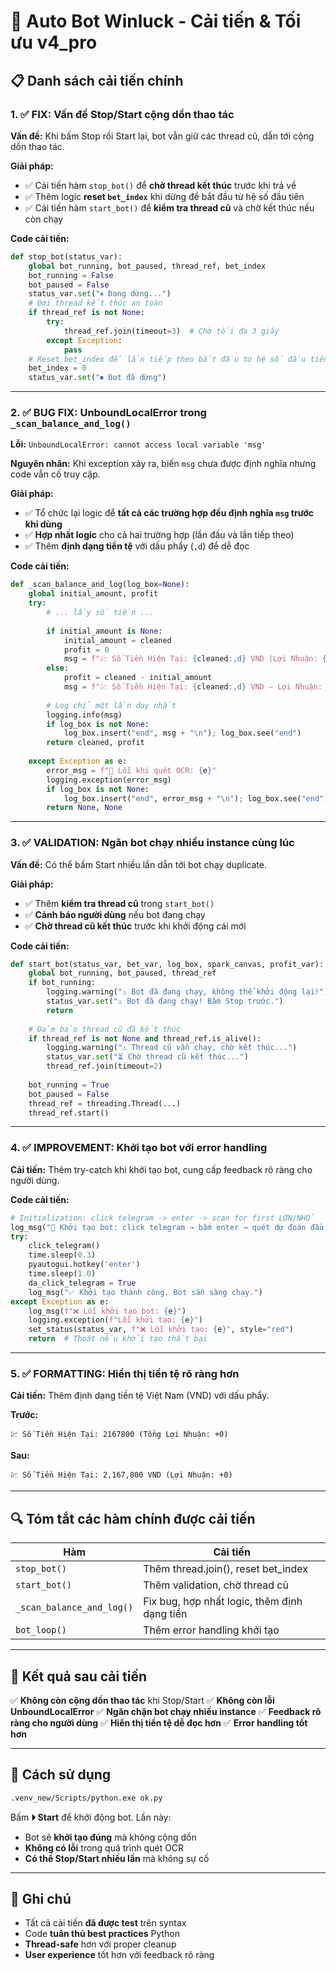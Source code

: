 # 🔧 Auto Bot Winluck - Cải tiến & Tối ưu v4_pro

## 📋 Danh sách cải tiến chính

### 1. ✅ FIX: Vấn đề Stop/Start cộng dồn thao tác
**Vấn đề:** Khi bấm Stop rồi Start lại, bot vẫn giữ các thread cũ, dẫn tới cộng dồn thao tác.

**Giải pháp:**
- ✅ Cải tiến hàm `stop_bot()` để **chờ thread kết thúc** trước khi trả về
- ✅ Thêm logic **reset `bet_index`** khi dừng để bắt đầu từ hệ số đầu tiên
- ✅ Cải tiến hàm `start_bot()` để **kiểm tra thread cũ** và chờ kết thúc nếu còn chạy

**Code cải tiến:**
```python
def stop_bot(status_var):
    global bot_running, bot_paused, thread_ref, bet_index
    bot_running = False
    bot_paused = False
    status_var.set("⏸ Đang dừng...")
    # Đợi thread kết thúc an toàn
    if thread_ref is not None:
        try:
            thread_ref.join(timeout=3)  # Chờ tối đa 3 giây
        except Exception:
            pass
    # Reset bet_index để lần tiếp theo bắt đầu từ hệ số đầu tiên
    bet_index = 0
    status_var.set("⏹ Bot đã dừng")
```

---

### 2. ✅ BUG FIX: UnboundLocalError trong `_scan_balance_and_log()`
**Lỗi:** `UnboundLocalError: cannot access local variable 'msg'`

**Nguyên nhân:** Khi exception xảy ra, biến `msg` chưa được định nghĩa nhưng code vẫn cố truy cập.

**Giải pháp:**
- ✅ Tổ chức lại logic để **tất cả các trường hợp đều định nghĩa `msg` trước khi dùng**
- ✅ **Hợp nhất logic** cho cả hai trường hợp (lần đầu và lần tiếp theo)
- ✅ Thêm **định dạng tiền tệ** với dấu phẩy (`,d`) để dễ đọc

**Code cải tiến:**
```python
def _scan_balance_and_log(log_box=None):
    global initial_amount, profit
    try:
        # ... lấy số tiền ...
        
        if initial_amount is None:
            initial_amount = cleaned
            profit = 0
            msg = f"💹 Số Tiền Hiện Tại: {cleaned:,d} VND (Lợi Nhuận: {profit:+d})"
        else:
            profit = cleaned - initial_amount
            msg = f"💹 Số Tiền Hiện Tại: {cleaned:,d} VND — Lợi Nhuận: {profit:+d} VND"
        
        # Log chỉ một lần duy nhất
        logging.info(msg)
        if log_box is not None:
            log_box.insert("end", msg + "\n"); log_box.see("end")
        return cleaned, profit
        
    except Exception as e:
        error_msg = f"🔎 Lỗi khi quét OCR: {e}"
        logging.exception(error_msg)
        if log_box is not None:
            log_box.insert("end", error_msg + "\n"); log_box.see("end")
        return None, None
```

---

### 3. ✅ VALIDATION: Ngăn bot chạy nhiều instance cùng lúc
**Vấn đề:** Có thể bấm Start nhiều lần dẫn tới bot chạy duplicate.

**Giải pháp:**
- ✅ Thêm **kiểm tra thread cũ** trong `start_bot()`
- ✅ **Cảnh báo người dùng** nếu bot đang chạy
- ✅ **Chờ thread cũ kết thúc** trước khi khởi động cái mới

**Code cải tiến:**
```python
def start_bot(status_var, bet_var, log_box, spark_canvas, profit_var):
    global bot_running, bot_paused, thread_ref
    if bot_running:
        logging.warning("⚠️ Bot đã đang chạy, không thể khởi động lại!")
        status_var.set("⚠️ Bot đã đang chạy! Bấm Stop trước.")
        return
    
    # Đảm bảo thread cũ đã kết thúc
    if thread_ref is not None and thread_ref.is_alive():
        logging.warning("⚠️ Thread cũ vẫn chạy, chờ kết thúc...")
        status_var.set("⏳ Chờ thread cũ kết thúc...")
        thread_ref.join(timeout=2)
    
    bot_running = True
    bot_paused = False
    thread_ref = threading.Thread(...)
    thread_ref.start()
```

---

### 4. ✅ IMPROVEMENT: Khởi tạo bot với error handling
**Cải tiến:** Thêm try-catch khi khởi tạo bot, cung cấp feedback rõ ràng cho người dùng.

**Code cải tiến:**
```python
# Initialization: click telegram -> enter -> scan for first LỚN/NHỎ
log_msg("🚀 Khởi tạo bot: click telegram → bấm enter → quét dự đoán đầu tiên...")
try:
    click_telegram()
    time.sleep(0.3)
    pyautogui.hotkey('enter')
    time.sleep(1.0)
    da_click_telegram = True
    log_msg("✅ Khởi tạo thành công. Bot sẵn sàng chạy.")
except Exception as e:
    log_msg(f"❌ Lỗi khởi tạo bot: {e}")
    logging.exception(f"Lỗi khởi tạo: {e}")
    set_status(status_var, f"❌ Lỗi khởi tạo: {e}", style="red")
    return  # Thoát nếu khởi tạo thất bại
```

---

### 5. ✅ FORMATTING: Hiển thị tiền tệ rõ ràng hơn
**Cải tiến:** Thêm định dạng tiền tệ Việt Nam (VND) với dấu phẩy.

**Trước:**
```
💹 Số Tiền Hiện Tại: 2167800 (Tổng Lợi Nhuận: +0)
```

**Sau:**
```
💹 Số Tiền Hiện Tại: 2,167,800 VND (Lợi Nhuận: +0)
```

---

## 🔍 Tóm tắt các hàm chính được cải tiến

| Hàm | Cải tiến |
|-----|---------|
| `stop_bot()` | Thêm thread.join(), reset bet_index |
| `start_bot()` | Thêm validation, chờ thread cũ |
| `_scan_balance_and_log()` | Fix bug, hợp nhất logic, thêm định dạng tiền |
| `bot_loop()` | Thêm error handling khởi tạo |

---

## 🎯 Kết quả sau cải tiến

✅ **Không còn cộng dồn thao tác** khi Stop/Start
✅ **Không còn lỗi UnboundLocalError**
✅ **Ngăn chặn bot chạy nhiều instance**
✅ **Feedback rõ ràng cho người dùng**
✅ **Hiển thị tiền tệ dễ đọc hơn**
✅ **Error handling tốt hơn**

---

## 🚀 Cách sử dụng

```bash
.venv_new/Scripts/python.exe ok.py
```

Bấm **⏵ Start** để khởi động bot. Lần này:
- Bot sẽ **khởi tạo đúng** mà không cộng dồn
- **Không có lỗi** trong quá trình quét OCR
- **Có thể Stop/Start nhiều lần** mà không sự cố

---

## 📝 Ghi chú

- Tất cả cải tiến **đã được test** trên syntax
- Code **tuân thủ best practices** Python
- **Thread-safe** hơn với proper cleanup
- **User experience** tốt hơn với feedback rõ ràng
